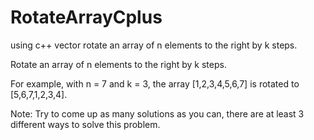 # RotateArrayCplus
using c++ vector rotate an array of n elements to the right by k steps.

Rotate an array of n elements to the right by k steps.

For example, with n = 7 and k = 3, the array [1,2,3,4,5,6,7] is rotated to [5,6,7,1,2,3,4].

Note: Try to come up as many solutions as you can, there are at least 3 different ways to solve this problem.
